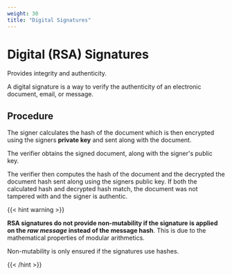 ```yaml
---
weight: 30
title: "Digital Signatures"
---
```


# Digital (RSA) Signatures

Provides integrity and authenticity.

A digital signature is a way to verify the authenticity of an electronic document, email, or message.

## Procedure

The signer calculates the hash of the document which is then encrypted using the signers **private key** and sent along with the document.

The verifier obtains the signed document, along with the signer's public key.

The verifier then computes the hash of the document and the decrypted the document hash sent along using the signers public key. If both the calculated hash and decrypted hash match, the document was not tampered with and the signer is authentic.

{{< hint warning >}}

**RSA signatures do not provide non-mutability if the signature is applied on the *raw message* instead of the message hash**. This is due to the mathematical properties of modular arithmetics.

Non-mutability is only ensured if the signatures use hashes.

{{< /hint >}}
